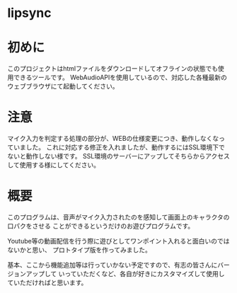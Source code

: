 # lipsync

# 初めに
このプロジェクトはhtmlファイルをダウンロードしてオフラインの状態でも使用できるツールです。
WebAudioAPIを使用しているので、対応した各種最新のウェブブラウザにて起動してください。

# 注意
マイク入力を判定する処理の部分が、WEBの仕様変更につき、動作しなくなっていました。
これに対応する修正を入れましたが、動作するにはSSL環境下でないと動作しない様です。
SSL環境のサーバーにアップしてそちらからアクセスして使用する様にしてください。

# 概要
このプログラムは、音声がマイク入力されたのを感知して画面上のキャラクタの口パクをさせる
ことができるというだけのお遊びプログラムです。

Youtube等の動画配信を行う際に遊びとしてワンポイント入れると面白いのではないかと思い、
プロトタイプ版を作ってみました。

基本、ここから機能追加等は行っていかない予定ですので、有志の皆さんにバージョンアップして
いっていただくなど、各自が好きにカスタマイズして使用していただければと思います。
